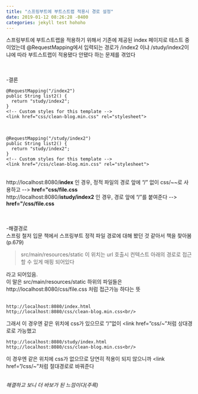 ```yaml
---
title: "스프링부트에 부트스트랩 적용시 경로 설정"
date: 2019-01-12 08:26:28 -0400
categories: jekyll test hohoho
---
```



스프링부트에 부트스트랩을 적용하기 위해서 기존에 제공된 index 페이지로 테스트 중이었는데
@RequestMapping에서 입력되는 경로가 /index2 이냐 /study/index2이냐에 따라
부트스트랩이 적용됐다 안됐다 하는 문제를 겪었다<br/><br/><br/>

-결론
  
    @RequestMapping("/index2")
    public String list2() {
      return "study/index2";
    }
    <!-- Custom styles for this template -->
    <link href="css/clean-blog.min.css" rel="stylesheet">
<br/>

    @RequestMapping("/study/index2")
    public String list2() {
      return "study/index2";
    }
    <!-- Custom styles for this template -->
    <link href="/css/clean-blog.min.css" rel="stylesheet">
<br/>
http://localhost:8080/<B>index</B> 인 경우, 정적 파일의 경로 앞에 “/” 없이 css/~~로 사용하고 -->  <B>href="css/file.css</B><br/>
http://localhost:8080/<B>istudy/index2</B> 인 경우, 경로 앞에 “/”를 붙여준다 --> <B>href="/css/file.css</B><br/><br/><br/>


-해결경로<br/>
스프링 철저 입문 책에서 스프링부트 정적 파일 경로에 대해 봤던 것 같아서 책을 찾아봄(p.679)

>src/main/resources/static 이 위치는 url 호출시 컨텍스트 아래의 경로로 접근할 수 있게 매핑 되어있다<br/>

라고 되어있음.<br/>
이 말은 src/main/resources/static 하위의 파일들은 http://localhost:8080/css/file.css 처럼 접근가능 하다는 뜻<br/><br/>

    http://localhost:8080/index.html
    http;//localhost:8080/css/clean-blog.min.css<br/>
그래서 이 경우엔 같은 위치에 css가 있으므로 “/”없이 <link href=”css/~”처럼 상대경로로 가능했고<br/>


    http://localhost:8080/study/index.html
    http;//localhost:8080/css/clean-blog.min.css<br/>
이 경우엔 같은 위치에 css가 없으므로 당연히 적용이 되지 않으니까 <link href=”/css/~”처럼 절대경로로 바꿔준다<br/><br/>



*해결하고 보니 더 바보가 된 느낌이다(주륵)*



